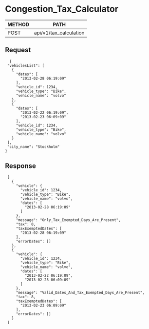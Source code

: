 # Congestion_Tax_Calculator
 

|  METHOD	      | PATH |
| ------------- | ------------- |
| POST  | api/v1/tax_calculation  |

## Request

      {
     "vehiclesList": [
       {
         "dates": [
           "2013-02-28 06:19:09"
         ],
         "vehicle_id": 1234,
         "vehicle_type": "Bike",
         "vehicle_name": "volvo"
       },
       {
         "dates": [
           "2013-02-22 06:19:09",
           "2013-02-23 06:09:09"
         ],
         "vehicle_id": 1234,
         "vehicle_type": "Bike",
         "vehicle_name": "volvo"
       }
     ],
     "city_name": "Stockholm"
    }


## Response

     [
       {
         "vehicle": {
           "vehicle_id": 1234,
           "vehicle_type": "Bike",
           "vehicle_name": "volvo",
           "dates": [
             "2013-02-28 06:19:09"
           ]
         },
         "message": "Only_Tax_Exempted_Days_Are_Present",
         "tax": 0,
         "taxExemptedDates": [
           "2013-02-28 06:19:09"
         ],
         "errorDates": []
       },
       {
         "vehicle": {
           "vehicle_id": 1234,
           "vehicle_type": "Bike",
           "vehicle_name": "volvo",
           "dates": [
             "2013-02-22 06:19:09",
             "2013-02-23 06:09:09"
           ]
         },
         "message": "Valid_Dates_And_Tax_Exempted_Days_Are_Present",
         "tax": 8,
         "taxExemptedDates": [
           "2013-02-23 06:09:09"
         ],
         "errorDates": []
       }
     ]

  
